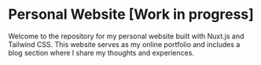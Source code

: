 # Personal Website [Work in progress]

Welcome to the repository for my personal website built with Nuxt.js and Tailwind CSS.
This website serves as my online portfolio and includes a blog section where I share my thoughts and experiences.
